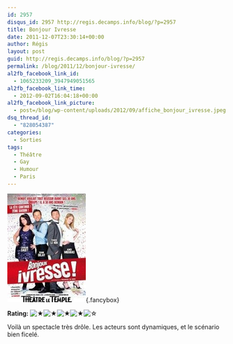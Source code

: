 ```yaml
---
id: 2957
disqus_id: 2957 http://regis.decamps.info/blog/?p=2957
title: Bonjour Ivresse
date: 2011-12-07T23:30:14+00:00
author: Régis
layout: post
guid: http://regis.decamps.info/blog/?p=2957
permalink: /blog/2011/12/bonjour-ivresse/
al2fb_facebook_link_id:
  - 1065233209_3947949051565
al2fb_facebook_link_time:
  - 2012-09-02T16:04:18+00:00
al2fb_facebook_link_picture:
  - post=/blog/wp-content/uploads/2012/09/affiche_bonjour_ivresse.jpeg
dsq_thread_id:
  - "828054387"
categories:
  - Sorties
tags:
  - Théâtre
  - Gay
  - Humour
  - Paris
---
```

[<img src="/blog/wp-content/uploads/2012/09/affiche_bonjour_ivresse.jpeg" alt="Affiche Bonjour Ivresse" title="affiche_bonjour_ivresse" width="180" height="249" class="alignleft size-full wp-image-2958" />](/blog/wp-content/uploads/2012/09/affiche_bonjour_ivresse.jpeg){.fancybox}
  


**Rating:** ![&#9733;](/blog/wp-content/plugins/xavins-review-ratings/default/star.png "4/5")![&#9733;](/blog/wp-content/plugins/xavins-review-ratings/default/star.png "4/5")![&#9733;](/blog/wp-content/plugins/xavins-review-ratings/default/star.png "4/5")![&#9733;](/blog/wp-content/plugins/xavins-review-ratings/default/star.png "4/5")![&#9734;](/blog/wp-content/plugins/xavins-review-ratings/default/blank_star.png "4/5") 


  
Voilà un spectacle très drôle. Les acteurs sont dynamiques, et le scénario bien ficelé.
